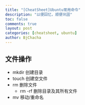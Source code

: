 ```yaml
---
title: "[CheatSheet]Ubuntu常用命令"
description: "以便回忆，顺便巩固"
toc: false
comments: true
layout: post
categories: [cheatsheet, ubuntu]
author: BjChacha
---
```


## 文件操作
- mkdir 创建目录
- touch 创建空文件
- rm 删除文件
  - rm -rf 删除目录及其所有文件
- mv 移动/重命名